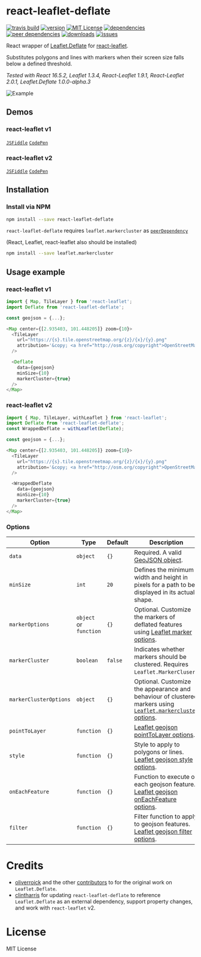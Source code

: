 # react-leaflet-deflate

[![travis build](https://img.shields.io/travis/mhasbie/react-leaflet-deflate.svg?style=plastic)](https://travis-ci.org/mhasbie/react-leaflet-deflate)
[![version](https://img.shields.io/npm/v/react-leaflet-deflate.svg?style=plastic)](http://npm.im/react-leaflet-deflate)
[![MIT License](https://img.shields.io/npm/l/react-leaflet-deflate.svg?style=plastic)](http://opensource.org/licenses/MIT)
[![dependencies](https://img.shields.io/david/mhasbie/react-leaflet-deflate.svg?style=plastic)](https://david-dm.org/mhasbie/react-leaflet-deflate)
[![peer dependencies](https://img.shields.io/david/peer/mhasbie/react-leaflet-deflate.svg?style=plastic)](https://david-dm.org/mhasbie/react-leaflet-deflate?type=peer)
[![downloads](https://img.shields.io/npm/dt/react-leaflet-deflate.svg?style=plastic)](http://npm-stat.com/charts.html?package=react-leaflet-deflate&from=2018-01-01)
[![issues](https://img.shields.io/github/issues/mhasbie/react-leaflet-deflate.svg?style=plastic)](https://github.com/mhasbie/react-leaflet-deflate/issues)

React wrapper of [Leaflet.Deflate](
https://github.com/oliverroick/Leaflet.Deflate)
for [react-leaflet](https://github.com/PaulLeCam/react-leaflet).

Substitutes polygons and lines with markers when their screen size falls below a defined threshold.

*Tested with React 16.5.2, Leaflet 1.3.4, React-Leaflet 1.9.1, React-Leaflet 2.0.1, Leaflet.Deflate 1.0.0-alpha.3*

![Example](https://cloud.githubusercontent.com/assets/159510/7164588/090c06fe-e399-11e4-956d-0283ef7e69cf.gif)

## Demos

### react-leaflet v1

[`JSFiddle`](https://jsfiddle.net/m_hasbie/pa290L0k/)
[`CodePen`](https://codepen.io/m_hasbie/full/jvgeVR/)

### react-leaflet v2

[`JSFiddle`](https://jsfiddle.net/m_hasbie/t0821ph4/)
[`CodePen`](https://codepen.io/m_hasbie/full/MqNPRy/)


## Installation

### Install via NPM

```bash
npm install --save react-leaflet-deflate
```

`react-leaflet-deflate` requires `leaflet.markercluster` as [`peerDependency`](https://docs.npmjs.com/files/package.json#peerdependencies)

(React, Leaflet, react-leaflet also should be installed)
```bash
npm install --save leaflet.markercluster
```

## Usage example

### react-leaflet v1

```javascript
import { Map, TileLayer } from 'react-leaflet';
import Deflate from 'react-leaflet-deflate';

const geojson = {...};

<Map center={[2.935403, 101.448205]} zoom={10}>
  <TileLayer
    url="https://{s}.tile.openstreetmap.org/{z}/{x}/{y}.png"
    attribution='&copy; <a href="http://osm.org/copyright">OpenStreetMap</a> contributors'
  />

  <Deflate
    data={geojson}
    minSize={10}
    markerCluster={true}
  />
</Map>
```

### react-leaflet v2

```javascript
import { Map, TileLayer, withLeaflet } from 'react-leaflet';
import Deflate from 'react-leaflet-deflate';
const WrappedDeflate = withLeaflet(Deflate);

const geojson = {...};

<Map center={[2.935403, 101.448205]} zoom={10}>
  <TileLayer
    url="https://{s}.tile.openstreetmap.org/{z}/{x}/{y}.png"
    attribution='&copy; <a href="http://osm.org/copyright">OpenStreetMap</a> contributors'
  />

  <WrappedDeflate
    data={geojson}
    minSize={10}
    markerCluster={true}
  />
</Map>
```

### Options

Option          | Type      | Default | Description
--------------- | --------- | ------- | -------------
`data`          | `object`     | `{}`    | Required. A valid [GeoJSON object](http://geojson.org/geojson-spec.html).
`minSize`       | `int`     | `20`    | Defines the minimum width and height in pixels for a path to be displayed in its actual shape.
`markerOptions` | `object` or `function`  | `{}`    | Optional. Customize the markers of deflated features using [Leaflet marker options](http://leafletjs.com/reference-1.3.0.html#marker).
`markerCluster` | `boolean` | `false` | Indicates whether markers should be clustered. Requires `Leaflet.MarkerCluser`.
`markerClusterOptions` | `object` | `{}`    | Optional. Customize the appearance and behaviour of clustered markers using [`Leaflet.markercluster` options](https://github.com/Leaflet/Leaflet.markercluster#options).
`pointToLayer`  | `function`  | `{}`    | [Leaflet geojson pointToLayer options](http://leafletjs.com/reference-1.3.0.html#geojson-pointtolayer).
`style`         | `function`  | `{}`    | Style to apply to polygons or lines. [Leaflet geojson style options](http://leafletjs.com/reference-1.3.0.html#geojson-style).
`onEachFeature` | `function`  | `{}`    | Function to execute on each geojson feature. [Leaflet geojson onEachFeature options](http://leafletjs.com/reference-1.3.0.html#geojson-oneachfeature).
`filter`        | `function`  | `{}`    | Filter function to apply to geojson features. [Leaflet geojson filter options](http://leafletjs.com/reference-1.3.0.html#geojson-filter).


# Credits
  - [oliverroick](https://github.com/oliverroick) and the other [contributors](https://github.com/oliverroick/Leaflet.Deflate/graphs/contributors) to for the original work on `Leaflet.Deflate`.
  - [clintharris](https://github.com/clintharris) for updating `react-leaflet-deflate` to reference `Leaflet.Deflate` as an external dependency, support property changes, and work with `react-leaflet` v2.

# License

MIT License
